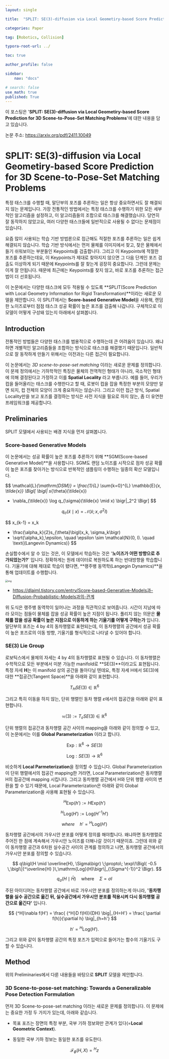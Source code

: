```yaml
---
layout: single

title:  "SPLIT: SE(3)-diffusion via Local Geometiry-based Score Prediction for 3D Scene-to-Pose-Set Matching Problems"

categories: Paper

tag: [Robotics, Collision]

typora-root-url: ../

toc: true

author_profile: false

sidebar:
    nav: "docs"

# search: false
use_math: true
published: True
---
```






이 포스팅은 '**SPLIT: SE(3)-diffusion via Local Geometiry-based Score Prediction for 3D Scene-to-Pose-Set Matching Problems**'에 대한 내용을 담고 있습니다.



논문 주소: <https://arxiv.org/pdf/2411.10049>









# SPLIT: SE(3)-diffusion via Local Geometiry-based Score Prediction for 3D Scene-to-Pose-Set Matching Problems

특정 태스크를 수행할 때,  말단부의 포즈를 추론하는 일은 항상 중요하면서도 잘 해결되지 않는 문제입니다. 가장 전통적인 방법에서는 특정 태스크를 수행하기 위한 모든 세부적인 알고리즘을 설정하고, 이 알고리즘들의 조합으로 태스크를 해결했습니다. 당연히 잘 동작하지 않았고요, 여러 다양한 태스크들에 일반적으로 사용될 수 없다는 문제점이 있습니다. 

요즘 많이 사용되는 학습 기반 방법론으로 접근해도 적절한 포즈를 추론하는 일은 쉽게 해결되지 않습니다. 학습 기반 방식에서는 먼저 물체를 이미지에서 찾고, 찾은 물체에서 들기 쉬워보이는 부분들인 Keypoints를 검출합니다. 그리고 이 Keypoints에 적절한 포즈를 추론하는데요, 이 Keypoints가 제대로 찾아지지 않으면 그 다음 단계인 포즈 검출도 이상하게 되기 때문에 Keypoints를 잘 찾는게 굉장히 중요합니다. 그런데 문제는 이게 잘 안됩니다. 때문에 최근에는 Keypoints를 찾지 않고, 바로 포즈를 추론하는 접근법이 더 선호됩니다.

이 논문에서는 다양한 태스크에 모두 적용될 수 있도록 **SPLIT(Score Prediction with Local Geometry Information for Rigid Transformation)**이라는 새로운 모델을 제안합니다. 이 SPLIT에서는 **Score-based Generative Model**을 사용해, 랜덤한 노이즈로부터 점점 태스크 성공 확률이 높은 포즈를 검출해 나갑니다. 구체적으로 이 모델이 어떻게 구성돼 있는지 아래에서 살펴봅니다.







## Introduction

전통적인 방법들은 다양한 태스크를 범용적으로 수행하는데 큰 어려움이 있습니다. 왜냐하면 개별적인 알고리즘들을 조합하는 방식으로 태스크를 해결했기 때문입니다. 일반적으로 잘 동작하게 만들기 위해서는 이전과는 다른 접근이 필요합니다.

이 논문에서는 *3D scene-to-pose-set matching* 이라는 새로운 문제를 정의합니다. 이 문제 정의에서는 기하학적인 특징은 물체의 전역적인 형태가 아니라,  국소적인 형태에 의해 결정된다고 가정하고 이를 **Spatial Locality** 라고 부릅니다. 예를 들어, 우리가 컵을 들어올리는 태스크를 수행한다고 할 때, 로봇이 컵을 잡을 특정한 부분의 모양만 알면 되지, 컵 전체의 모양이 크게 중요하지는 않습니다. 그리고 이런 접근 방식, Spatial Locality만을 보고 포즈를 결정하는 방식은 사전 지식을 필요로 하지 않는, 좀 더 유연한 프레임워크를 제공합니다. 







## Preliminaries

SPLIT 모델에서 사용되는 배경 지식을 먼저 살펴봅니다.





### Score-based Generative Models

이 논문에서는 성공 확률이 높은 포즈를 추론하기 위해 **SGM(Score-based Generative Model)**을 사용합니다. SGM도 랜덤 노이즈를 시작으로 점차 성공 확률이 높은 포즈를 찾아가는 방식으로 반복적인 샘플링이 수행하는 일종의 확산 모델입니다. 


$$
\mathcal{L}_{\mathrm{DSM}} 
= \frac{1}{L} \sum_{k=0}^{L} 
\mathbb{E}_{x, \tilde{x}} 
\Bigl[
\bigl\|
s_{\theta}(\tilde{x})
- \nabla_{\tilde{x}}
\log q_{\sigma}(\tilde{x} \mid x)
\bigr\|_2^2
\Bigr]
$$

$$
q_{\sigma}(\tilde{x} \mid x) = \mathcal{N}(\tilde x ; x, \sigma^2I)
$$

$$
x_{k-1}
= x_k
+ \frac{\alpha_k}{2}s_{\theta}\bigl(x_k, \sigma_k\bigr)
+ \sqrt{\alpha_k}\,\epsilon,
\quad \epsilon \sim \mathcal{N}(0, I). \quad \text{(Langevin Dynamics)}
$$



손실함수에서 알 수 있는 것은, 이 모델에서 학습하는 것은 '**노이즈가 어떤 방향으로 추가되었는가?**' 입니다. 정확하게는 원레 데이터로 복원하도록 하는 반대방향을 학습합니다. 기울기에 대해 제대로 학습이 됐다면, **랭주뱅 동역학(Langegin Dynamics)**을 통해 업데이트를 수행합니다. 



<img src="https://blog.kakaocdn.net/dn/6gkAi/btsge6cduQo/jNbjcW1g6dbSPuYc9VPkP0/img.gif" alt="img" style="zoom:50%;" />

- <https://dlaiml.tistory.com/entry/Score-based-Generative-Models과-Diffusion-Probabilistic-Models과의-관계>



위 도식은 랭주뱅 동역학이 일어나는 과정을 직관적으로 보여줍니다. 시간이 지남에 따라 모이는 점들이 물체를 잡을 성공 확률이 높은 지점이 됩니다. 풀리지 않는 의문은 **물체를 잡을 성공 확률이 높은 지점으로 이동하게 하는 기울기를 어떻게 구하는가** 입니다. 말단부의 포즈는 4 by 4의 동차행렬로 표현되는데, 이 동차행렬의 공간에서 성공 확률이 높은 포즈로의 이동 방향, 기울기를 형식적으로 나타낼 수 있어야 합니다.





### SE(3) Lie Group

로보틱스에서 물체의 자세는 4 by 4의 동차행렬로 표현될 수 있습니다. 이 동차행렬은 수학적으로 모든 부분에서 미분 가능한 manifold로 **SE(3)**이라고도 표현됩니다. 특정 자세 **H**는 이 manifold 상의 공간을 돌아다닐 텐데요, 특정 자세 H에서 SE(3)에 대한 **접공간(Tangent Space)**을 아래와 같이 표현합니다.


$$
T_HSE(3) \in \mathbb R^6
$$


그리고 특히 이동을 하지 않는, 단위 행렬인 동차 행렬 $\varepsilon$에서의 접공간을 아래와 같이 표현합니다.


$$
\mathfrak {se}(3):= T_\varepsilon SE(3) \in \mathbb R^6
$$


단위 행렬의 접공간과 동차행렬 공간 사이의 mapping을 아래와 같이 정의할 수 있고, 이 논문에서는 이를 **Global Parameterization** 이라고 합니다.


$$
\text{Exp}: \mathbb R^6 \rightarrow SE(3)
$$

$$
\text{Log}: SE(3)\rightarrow \mathbb R^6
$$



비슷하게 **Local Parmeterization**을 정의할 수 있습니다. Global Parameterization이 단위 행렬에서의 접공간 mapping한 거라면, Local Parameterization은 동차행렬 H의 접공간에 mapping 시킵니다. 그리고 동차행렬 공간에서 H와 단위 행렬 사이의 변환을 할 수 있기 때문에, Local Parameterization은 아래와 같이 Global Parameterization을 사용해 표현될 수 있습니다.


$$
{^H}\text{Exp}(h') := H\text{Exp}(h')
$$

$$
{^H}\text{Log}(H') := \text{Log}(H^{-1}H')
$$

$$
where \quad h' = {^H}\text{Log}(H')
$$



동차행렬 공간에서의 가우시안 분포를 어떻게 정의를 해야합니다. 왜냐하면 동차행렬로 주어진 한 점에 계속해서 가우시안 노이즈를 더해나갈 것이기 때문이죠. 그런데 위와 같이 동차행렬 공간과 6차원 실수공간 사이의 관계를 정의하고 나면, 동차행렬 공간에서의 가우시안 분포를 정의할 수 있습니다. 


$$
q\bigl(H \mid \overline{H}, \Sigma\bigr)
\;\propto\;
\exp\!\Bigl(
   -0.5 \,\bigl\|{^\overline{H} }\,\mathrm{Log}(H)\bigr\|_{\Sigma^{-1}}^2
\Bigr).
$$

$$
q_\sigma(H \mid \bar H) \quad \text{where} \quad \Sigma = \sigma I
$$



주된 아이디어는 동차행렬 공간에서 바로 가우시안 분포를 정의하는게 아니라, **'동차행렬을 실수 공간으로 옮긴 뒤, 실수공간에서 가우시안 분포를 적용시켜 다시 동차행렬 공간으로 옮긴다'** 입니다. 




$$
{^H}\nabla f(H') =
\frac{ {^H}D f(H)}{DH} \big|_{H=H'} = 
\frac{ \partial  f(h)}{\partial h} \big|_{h=h'}
$$

$$
h'
= {^H} \mathrm{Log}(H').
$$



그리고 위와 같이 동차행렬 공간의 특정 포즈가 입력으로 들어가는 함수의 기울기도 구할 수 있습니다.







## Method

위의 Preliminaries에서 다룬 내용들을 바탕으로 **SPLIT** 모델을 제안합니다.





### 3D Scene-to-pose-set matching: Towards a Generalizable Pose Detection Formulation

먼저 3D Scene-to-pose-set matching 이라는 새로운 문제를 정의합니다. 이 문제에는 중요한 가정 두 가지가 있는데, 아래와 같습니다.

- 목표 포즈는 장면의 특정 부분, 국부 기하 정보와만 관계가 있다(=**Local Geometric Context**).

- 동일한 국부 기하 정보는 동일한 포즈를 유도한다.


$$
\mathcal F_\phi(H, X) = {^H}z
$$


























